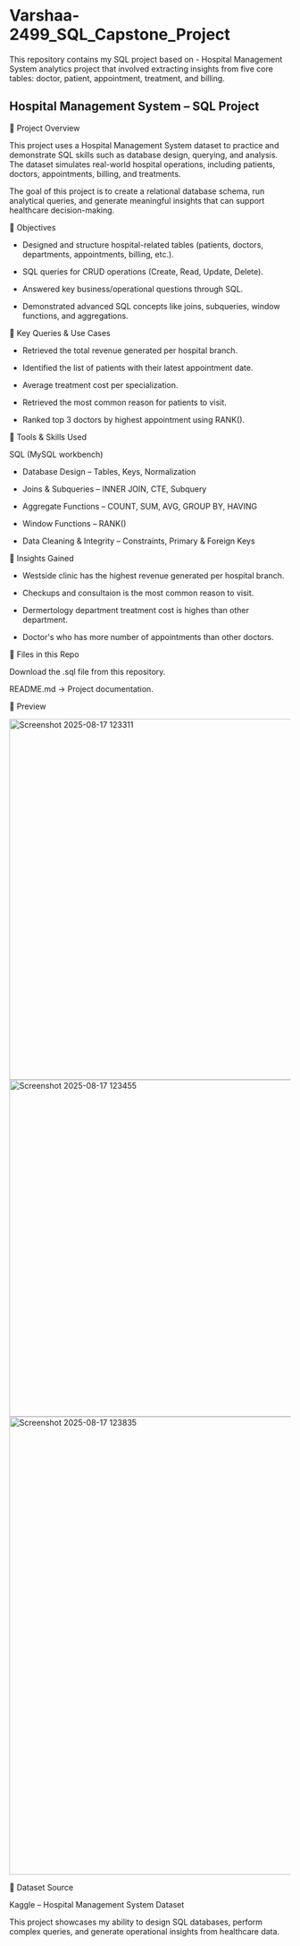 # Varshaa-2499_SQL_Capstone_Project
This repository contains my SQL project based on - Hospital Management System analytics project that involved extracting insights from five core tables: doctor, patient, appointment, treatment, and billing.

## Hospital Management System – SQL Project
🔹 Project Overview

This project uses a Hospital Management System dataset to practice and demonstrate SQL skills such as database design, querying, and analysis. The dataset simulates real-world hospital operations, including patients, doctors, appointments, billing, and treatments.

The goal of this project is to create a relational database schema, run analytical queries, and generate meaningful insights that can support healthcare decision-making.

🔹 Objectives

* Designed and structure hospital-related tables (patients, doctors, departments, appointments, billing, etc.).

* SQL queries for CRUD operations (Create, Read, Update, Delete).

* Answered key business/operational questions through SQL.

* Demonstrated advanced SQL concepts like joins, subqueries, window functions, and aggregations.

🔹 Key Queries & Use Cases

* Retrieved the total revenue generated per hospital branch.

* Identified the list of patients with their latest appointment date.

* Average treatment cost per specialization.

* Retrieved the most common reason for patients to visit.

* Ranked top 3 doctors by highest appointment using RANK().


🔹 Tools & Skills Used

SQL (MySQL workbench)

* Database Design – Tables, Keys, Normalization

* Joins & Subqueries – INNER JOIN, CTE, Subquery

* Aggregate Functions – COUNT, SUM, AVG, GROUP BY, HAVING

* Window Functions – RANK()

* Data Cleaning & Integrity – Constraints, Primary & Foreign Keys

🔹 Insights Gained

* Westside clinic has the highest revenue generated per hospital branch.

* Checkups and consultaion is the most common reason to visit.

* Dermertology department treatment cost is highes than other department.

* Doctor's who has more number of appointments than other doctors.

🔹 Files in this Repo

Download the .sql file from this repository.

README.md → Project documentation.
 
🔹 Preview

<img width="1362" height="646" alt="Screenshot 2025-08-17 123311" src="https://github.com/user-attachments/assets/c8059e24-0d41-47ca-93a9-c2d88d223ee7" />


<img width="1332" height="603" alt="Screenshot 2025-08-17 123455" src="https://github.com/user-attachments/assets/d996ff8a-0a7c-49e3-b70e-664f175c5564" />


<img width="1332" height="820" alt="Screenshot 2025-08-17 123835" src="https://github.com/user-attachments/assets/a42048a9-de17-4730-8c31-fb302b473337" />



🔹 Dataset Source


Kaggle – Hospital Management System Dataset

This project showcases my ability to design SQL databases, perform complex queries, and generate operational insights from healthcare data.
